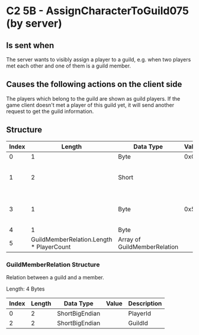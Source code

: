 # C2 5B - AssignCharacterToGuild075 (by server)

## Is sent when

The server wants to visibly assign a player to a guild, e.g. when two players met each other and one of them is a guild member.

## Causes the following actions on the client side

The players which belong to the guild are shown as guild players. If the game client doesn't met a player of this guild yet, it will send another request to get the guild information.

## Structure

| Index | Length | Data Type | Value | Description |
|-------|--------|-----------|-------|-------------|
| 0 | 1 |   Byte   | 0xC2  | [Packet type](PacketTypes.md) |
| 1 | 2 |    Short   |      | Packet header - length of the packet |
| 3 | 1 |    Byte   | 0x5B  | Packet header - packet type identifier |
| 4 | 1 | Byte |  | PlayerCount |
| 5 | GuildMemberRelation.Length * PlayerCount | Array of GuildMemberRelation |  | Members |

### GuildMemberRelation Structure

Relation between a guild and a member.

Length: 4 Bytes

| Index | Length | Data Type | Value | Description |
|-------|--------|-----------|-------|-------------|
| 0 | 2 | ShortBigEndian |  | PlayerId |
| 2 | 2 | ShortBigEndian |  | GuildId |
